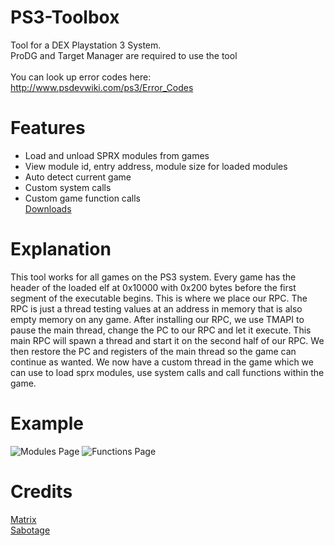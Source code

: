 # PS3-Toolbox
Tool for a DEX Playstation 3 System. <br>
ProDG and Target Manager are required to use the tool<br>
<br>
You can look up error codes here: http://www.psdevwiki.com/ps3/Error_Codes

# Features
- Load and unload SPRX modules from games
- View module id, entry address, module size for loaded modules
- Auto detect current game
- Custom system calls
- Custom game function calls
<br>[Downloads](https://github.com/skiffaw/PS3-Toolbox/releases)

# Explanation
This tool works for all games on the PS3 system. Every game has the header of the loaded elf at 0x10000 with 0x200 bytes before the first
segment of the executable begins. This is where we place our RPC. The RPC is just a thread testing values at an address in memory that is
also empty memory on any game. After installing our RPC, we use TMAPI to pause the main thread, change the PC to our RPC and let it execute.
This main RPC will spawn a thread and start it on the second half of our RPC. We then restore the PC and registers of the main thread so the game
can continue as wanted. We now have a custom thread in the game which we can use to load sprx modules, use system calls and call functions within
the game.

# Example
![Modules Page](https://i.imgur.com/zGpyuUG.png)
![Functions Page](https://i.imgur.com/mKwmmUS.png)

# Credits
[Matrix](https://github.com/skiffaw)<br>
[Sabotage](https://github.com/egatobaS)
